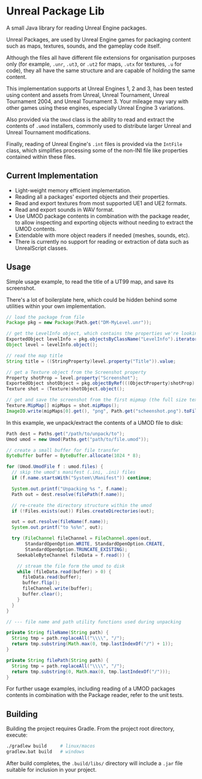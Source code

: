# Unreal Package Lib

A small Java library for reading Unreal Engine packages.

Unreal Packages, are used by Unreal Engine games for packaging content such as
maps, textures, sounds, and the gameplay code itself.

Although the files all have different file extensions for organisation
purposes only (for example, `.unr`, `.ut3`, or `.ut2` for maps, `.utx` for
textures, `.u` for code), they all have the same structure and are capable of
holding the same content.

This implementation supports at Unreal Engines 1, 2 and 3, has been tested
using content and assets from Unreal, Unreal Tournament, Unreal Tournament 2004,
and Unreal Tournament 3. Your mileage may vary with other games using these
engines, especially Unreal Engine 3 variations.

Also provided via the `Umod` class is the ability to read and extract the 
contents of `.umod` installers, commonly used to distribute larger Unreal and 
Unreal Tournament modifications.

Finally, reading of Unreal Engine's `.int` files is provided via the `IntFile`
class, which simplifies processing some of the non-INI file like properties
contained within these files.  

## Current Implementation

- Light-weight memory efficient implementation.
- Reading all a packages' exported objects and their properties.
- Read and export textures from most supported UE1 and UE2 formats.
- Read and export sounds in WAV format.
- Use UMOD package contents in combination with the package reader, to allow
  inspecting and exporting objects without needing to extract the UMOD
  contents. 
- Extendable with more object readers if needed (meshes, sounds, etc).
- There is currently no support for reading or extraction of data such as
  UnrealScript classes.


## Usage

Simple usage example, to read the title of a UT99 map, and save its screenshot. 

There's a lot of boilerplate here, which could be hidden behind some utilities
within your own implementation.

```java
// load the package from file
Package pkg = new Package(Path.get("DM-MyLevel.unr"));

// get the LevelInfo object, which contains the properties we're looking for 
ExportedObject levelInfo = pkg.objectsByClassName("LevelInfo").iterator().next();
Object level = levelInfo.object();

// read the map title
String title = ((StringProperty)level.property("Title")).value;

// get a Texture object from the Screenshot property
Property shotProp = level.property("Screenshot");
ExportedObject shotObject = pkg.objectByRef(((ObjectProperty)shotProp).value);
Texture shot = (Texture)shotObject.object();

// get and save the screenshot from the first mipmap (the full size texture) to file
Texture.MipMap[] mipMaps = shot.mipMaps();
ImageIO.write(mipMaps[0].get(), "png", Path.get("scheenshot.png").toFile());
```

In this example, we unpack/extract the contents of a UMOD file to disk:

```java
Path dest = Paths.get("/path/to/unpack/to"); 
Umod umod = new Umod(Paths.get("path/to/file.umod"));

// create a small buffer for file transfer
ByteBuffer buffer = ByteBuffer.allocate(1024 * 8);

for (Umod.UmodFile f : umod.files) {
  // skip the umod's manifest (.ini, .ini) files
  if (f.name.startsWith("System\\Manifest")) continue;

  System.out.printf("Unpacking %s ", f.name);
  Path out = dest.resolve(filePath(f.name));

  // re-create the directory structure within the umod
  if (!Files.exists(out)) Files.createDirectories(out);

  out = out.resolve(fileName(f.name));
  System.out.printf("to %s%n", out);

  try (FileChannel fileChannel = FileChannel.open(out, 
       StandardOpenOption.WRITE, StandardOpenOption.CREATE, 
       StandardOpenOption.TRUNCATE_EXISTING);
    SeekableByteChannel fileData = f.read()) {

    // stream the file form the umod to disk
    while (fileData.read(buffer) > 0) {
      fileData.read(buffer);
      buffer.flip();
      fileChannel.write(buffer);
      buffer.clear();
    }
  }
}

// --- file name and path utility functions used during unpacking

private String fileName(String path) {
  String tmp = path.replaceAll("\\\\", "/");
  return tmp.substring(Math.max(0, tmp.lastIndexOf("/") + 1));
}

private String filePath(String path) {
  String tmp = path.replaceAll("\\\\", "/");
  return tmp.substring(0, Math.max(0, tmp.lastIndexOf("/")));
}

```

For further usage examples, including reading of a UMOD packages contents in
combination with the Package reader, refer to the unit tests.


## Building

Building the project requires Gradle. From the project root directory, execute:

```bash
./gradlew build     # linux/macos
gradlew.bat build   # windows
```

After build completes, the `.build/libs/` directory will include a `.jar` file
suitable for inclusion in your project. 
